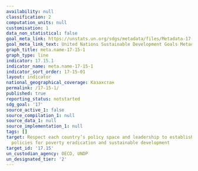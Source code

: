```yaml
---
availability: null
classification: 2
computation_units: null
customisation: 1
data_non_statistical: false
goal_meta_link: https://unstats.un.org/sdgs/metadata/files/Metadata-17-15-01.pdf
goal_meta_link_text: United Nations Sustainable Development Goals Metadata (pdf 468kB)
graph_title: meta.name-17-15-1
graph_type: line
indicator: 17.15.1
indicator_name: meta.name-17-15-1
indicator_sort_order: 17-15-01
layout: indicator
national_geographical_coverage: Казахстан
permalink: /17-15-1/
published: true
reporting_status: notstarted
sdg_goal: '17'
source_active_1: false
source_compilation_1: null
source_data_1: null
source_implementation_1: null
tags: []
target: Respect each country’s policy space and leadership to establish and implement
  policies for poverty eradication and sustainable development
target_id: '17.15'
un_custodian_agency: OECD, UNDP
un_designated_tier: '2'
---
```

